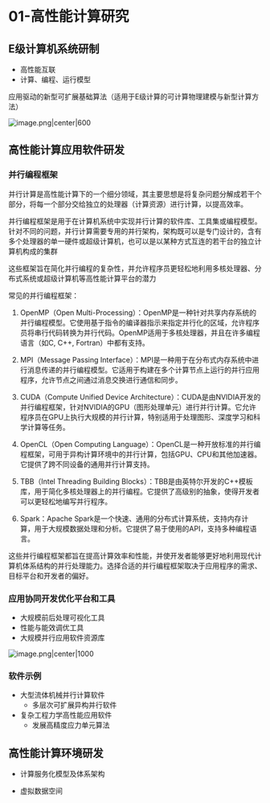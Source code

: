 # 01-高性能计算研究

## E级计算机系统研制

- 高性能互联
- 计算、编程、运行模型

应用驱动的新型可扩展基础算法（适用于E级计算的可计算物理建模与新型计算方法）

![image.png|center|600](https://cdn.jsdelivr.net/gh/NEUQer-xing/Markdown_images@master/images-2/20230727154824.png)

## 高性能计算应用软件研发

### 并行编程框架

并行计算是高性能计算下的一个细分领域，其主要思想是将复杂问题分解成若干个部分，将每一个部分交给独立的处理器（计算资源）进行计算，以提高效率。


并行编程框架是用于在计算机系统中实现并行计算的软件库、工具集或编程模型。针对不同的问题，并行计算需要专用的并行架构，架构既可以是专门设计的，含有多个处理器的单一硬件或超级计算机，也可以是以某种方式互连的若干台的独立计算机构成的集群

这些框架旨在简化并行编程的复杂性，并允许程序员更轻松地利用多核处理器、分布式系统或超级计算机等高性能计算平台的潜力

常见的并行编程框架：

1. OpenMP（Open Multi-Processing）：OpenMP是一种针对共享内存系统的并行编程模型。它使用基于指令的编译器指示来指定并行化的区域，允许程序员将串行代码转换为并行代码。OpenMP适用于多核处理器，并且在许多编程语言（如C, C++, Fortran）中都有支持。

2. MPI（Message Passing Interface）：MPI是一种用于在分布式内存系统中进行消息传递的并行编程模型。它适用于构建在多个计算节点上运行的并行应用程序，允许节点之间通过消息交换进行通信和同步。

3. CUDA（Compute Unified Device Architecture）：CUDA是由NVIDIA开发的并行编程框架，针对NVIDIA的GPU（图形处理单元）进行并行计算。它允许程序员在GPU上执行大规模的并行计算，特别适用于处理图形、深度学习和科学计算等任务。

4. OpenCL（Open Computing Language）：OpenCL是一种开放标准的并行编程框架，可用于异构计算环境中的并行计算，包括GPU、CPU和其他加速器。它提供了跨不同设备的通用并行计算支持。

5. TBB（Intel Threading Building Blocks）：TBB是由英特尔开发的C++模板库，用于简化多核处理器上的并行编程。它提供了高级别的抽象，使得开发者可以更轻松地编写并行程序。

6. Spark：Apache Spark是一个快速、通用的分布式计算系统，支持内存计算，用于大规模数据处理和分析。它提供了易于使用的API，支持多种编程语言。

这些并行编程框架都旨在提高计算效率和性能，并使开发者能够更好地利用现代计算机体系结构的并行处理能力。选择合适的并行编程框架取决于应用程序的需求、目标平台和开发者的偏好。

### 应用协同开发优化平台和工具

- 大规模前后处理可视化工具
- 性能与能效调优工具
- 大规模并行应用软件资源库

![image.png|center|1000](https://cdn.jsdelivr.net/gh/NEUQer-xing/Markdown_images@master/images-2/20230727155340.png)

### 软件示例

- 大型流体机械并行计算软件
	- 多层次可扩展异构并行软件
- 复杂工程力学高性能应用软件
	- 发展高精度应力单元算法

## 高性能计算环境研发

- 计算服务化模型及体系架构

- 虚拟数据空间









